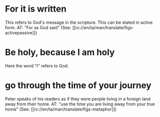 # For it is written

This refers to God's message in the scripture. This can be stated in active form. AT: "For as God said" (See: [[rc://en/ta/man/translate/figs-activepassive]])

# Be holy, because I am holy

Here the word "I" refers to God.

# go through the time of your journey

Peter speaks of his readers as if they were people living in a foreign land away from their home. AT: "use the time you are living away from your true home" (See: [[rc://en/ta/man/translate/figs-metaphor]])